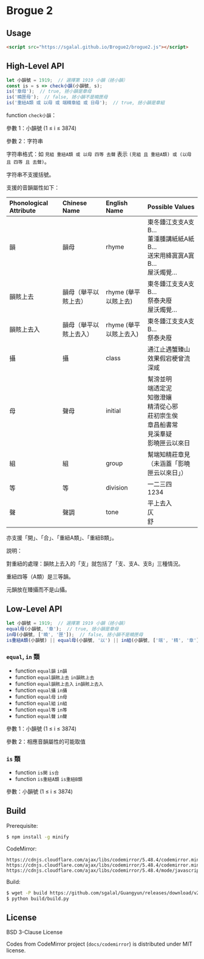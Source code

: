# Brogue 2

## Usage

```html
<script src="https://sgalal.github.io/Brogue2/brogue2.js"></script>
```

## High-Level API

```javascript
let 小韻號 = 1919;  // 選擇第 1919 小韻（拯小韻）
const is = s => check小韻(小韻號, s);
is('章母');  // true, 拯小韻是章母
is('曉匣母');  // false, 拯小韻不是曉匣母
is('重紐A類 或 以母 或 端精章組 或 日母');  // true, 拯小韻是章組
```

function `check小韻`：

參數 1：小韻號 (1 ≤ i ≤ 3874)

參數 2：字符串

字符串格式：如 `見組 重紐A類 或 以母 四等 去聲` 表示 `(見組 且 重紐A類) 或 (以母 且 四等 且 去聲)`。

字符串不支援括號。

支援的音韻屬性如下：

Phonological Attribute | Chinese Name | English Name | Possible Values
:- | :- | :- | :-
韻 | 韻母 | rhyme | 東冬鍾江支支A支B…<br/>董湩腫講紙紙A紙B…<br/>送宋用絳寘寘A寘B…<br/>屋沃燭覺…
韻賅上去 | 韻母（舉平以賅上去） | rhyme (舉平以賅上去) | 東冬鍾江支支A支B…<br/>祭泰夬廢<br/>屋沃燭覺…
韻賅上去入 | 韻母（舉平以賅上去入） | rhyme (舉平以賅上去入) | 東冬鍾江支支A支B…<br/>祭泰夬廢
攝 | 攝 | class | 通江止遇蟹臻山效果假宕梗曾流深咸
母 | 聲母 | initial | 幫滂並明<br/>端透定泥<br/>知徹澄孃<br/>精清從心邪<br/>莊初崇生俟<br/>章昌船書常<br/>見溪羣疑<br/>影曉匣云以來日
組 | 組 | group | 幫端知精莊章見<br/>（未涵蓋「影曉匣云以來日」）
等 | 等 | division | 一二三四<br/>1234
聲 | 聲調 | tone | 平上去入<br/>仄<br/>舒

亦支援「開」、「合」、「重紐A類」、「重紐B類」。

説明：

對重紐的處理：韻賅上去入的「支」就包括了「支、支A、支B」三種情況。

重紐四等（A類）是三等韻。

元韻放在臻攝而不是山攝。

## Low-Level API

```javascript
let 小韻號 = 1919;  // 選擇第 1919 小韻（拯小韻）
equal母(小韻號, '章');  // true, 拯小韻是章母
in母(小韻號, ['曉', '匣']);  // false, 拯小韻不是曉匣母
is重紐A類(小韻號) || equal母(小韻號, '以') || in組(小韻號, ['端', '精', '章']) || equal母(小韻號, '日');  // true, 拯小韻是章組
```

### `equal`, `in` 類

* function `equal韻` `in韻`
* function `equal韻賅上去` `in韻賅上去`
* function `equal韻賅上去入` `in韻賅上去入`
* function `equal攝` `in攝`
* function `equal母` `in母`
* function `equal組` `in組`
* function `equal等` `in等`
* function `equal聲` `in聲`

參數 1：小韻號 (1 ≤ i ≤ 3874)

參數 2：相應音韻屬性的可能取值

### `is` 類

* function `is開` `is合`
* function `is重紐A類` `is重紐B類`

參數：小韻號 (1 ≤ i ≤ 3874)

## Build

Prerequisite:

```sh
$ npm install -g minify
```

CodeMirror:

```raw
https://cdnjs.cloudflare.com/ajax/libs/codemirror/5.48.4/codemirror.min.js
https://cdnjs.cloudflare.com/ajax/libs/codemirror/5.48.4/codemirror.min.css
https://cdnjs.cloudflare.com/ajax/libs/codemirror/5.48.4/mode/javascript/javascript.min.js
```

Build:

```sh
$ wget -P build https://github.com/sgalal/Guangyun/releases/download/v2.1/data.sqlite3
$ python build/build.py
```

## License

BSD 3-Clause License

Codes from CodeMirror project (`docs/codemirror`) is distributed under MIT license.
